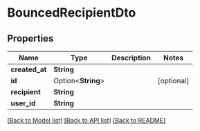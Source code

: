 # BouncedRecipientDto

## Properties

Name | Type | Description | Notes
------------ | ------------- | ------------- | -------------
**created_at** | **String** |  | 
**id** | Option<**String**> |  | [optional]
**recipient** | **String** |  | 
**user_id** | **String** |  | 

[[Back to Model list]](../README#documentation-for-models) [[Back to API list]](../README#documentation-for-api-endpoints) [[Back to README]](../README)


